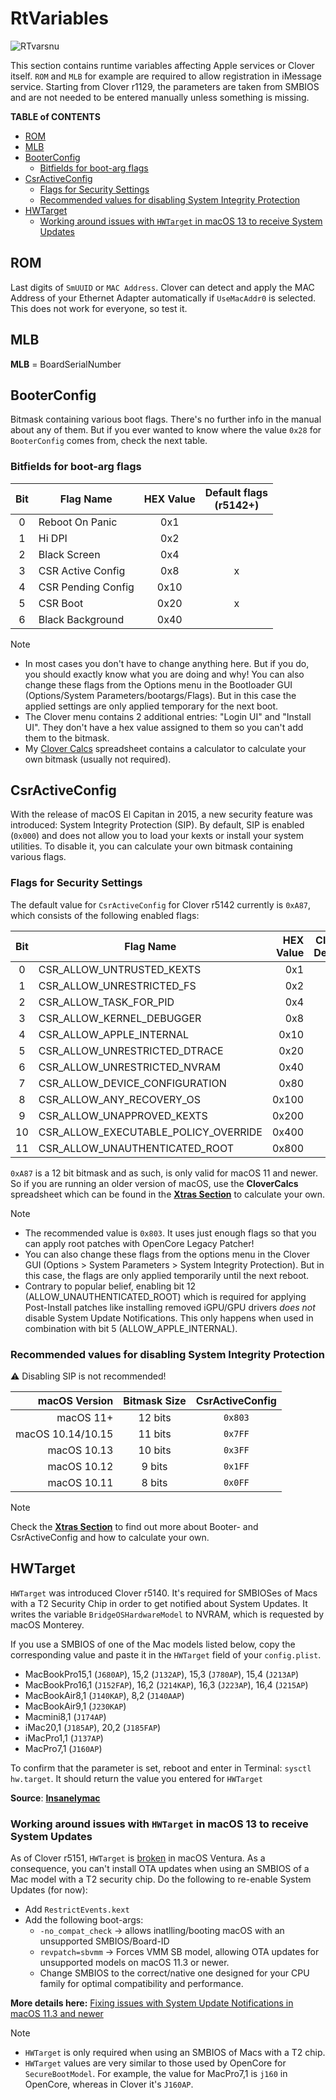 # RtVariables
![RTvarsnu](https://user-images.githubusercontent.com/76865553/140332564-944c61eb-6168-4a12-b580-0f0744fd4fdf.png)

This section contains runtime variables affecting Apple services or Clover itself. `ROM` and `MLB` for example are required to allow registration in iMessage service. Starting from Clover r1129, the parameters are taken from SMBIOS and are not needed to be entered manually unless something is missing.

**TABLE of CONTENTS**

- [ROM](#rom)
- [MLB](#mlb)
- [BooterConfig](#booterconfig)
  - [Bitfields for boot-arg flags](#bitfields-for-boot-arg-flags)
- [CsrActiveConfig](#csractiveconfig)
  - [Flags for Security Settings](#flags-for-security-settings)
  - [Recommended values for disabling System Integrity Protection](#recommended-values-for-disabling-system-integrity-protection)
- [HWTarget](#hwtarget)
  - [Working around issues with `HWTarget` in macOS 13 to receive System Updates](#working-around-issues-with-hwtarget-in-macos-13-to-receive-system-updates)


## ROM
Last digits of `SmUUID` or `MAC Address`. Clover can detect and apply the MAC Address of your Ethernet Adapter automatically if `UseMacAddr0` is selected. This does not work for everyone, so test it.

## MLB
**MLB** = BoardSerialNumber

## BooterConfig
Bitmask containing various boot flags. There's no further info in the manual about any of them. But if you ever wanted to know where the value `0x28` for `BooterConfig` comes from, check the next table.

### Bitfields for boot-arg flags
|Bit  | Flag Name | HEX Value  | Default flags</br>(r5142+)
|:---:|-----------|:-----------:|:---------------:|
|0| Reboot On Panic    | 0x1 |
|1| Hi DPI             | 0x2 |
|2| Black Screen       | 0x4 |
|3| CSR Active Config  | 0x8 | x |
|4| CSR Pending Config | 0x10 |
|5| CSR Boot           | 0x20 | x |
|6| Black Background   | 0x40 |

> [!NOTE]
> 
> - In most cases you don't have to change anything here. But if you do, you should exactly know what you are doing and why! You can also change these flags from the Options menu in the Bootloader GUI (Options/System Parameters/bootargs/Flags). But in this case the applied settings are only applied temporary for the next boot.
> - The Clover menu contains 2 additional entries: "Login UI" and "Install UI". They don't have a hex value assigned to them so you can't add them to the bitmask.
> - My [Clover Calcs](https://github.com/5T33Z0/Clover-Crate/tree/main/Xtras) spreadsheet contains a calculator to calculate your own bitmask (usually not required).

## CsrActiveConfig
With the release of macOS El Capitan in 2015, a new security feature was introduced: System Integrity Protection (SIP). By default, SIP is enabled (`0x000`) and does not allow you to load your kexts or install your system utilities. To disable it, you can calculate your own bitmask containing various flags.
 
### Flags for Security Settings
The default value for `CsrActiveConfig` for Clover r5142 currently is `0xA87`, which consists of the following enabled flags:

|Bit| Flag Name | HEX Value | Clover Default
|:-:|-----------|----------:|:---------------:|
|0|CSR_ALLOW_UNTRUSTED_KEXTS|0x1|x
|1|CSR_ALLOW_UNRESTRICTED_FS|0x2|x
|2|CSR_ALLOW_TASK_FOR_PID|0x4|x
|3|CSR_ALLOW_KERNEL_DEBUGGER|0x8|
|4|CSR_ALLOW_APPLE_INTERNAL|0x10|
|5|CSR_ALLOW_UNRESTRICTED_DTRACE |0x20|
|6|CSR_ALLOW_UNRESTRICTED_NVRAM|0x40|
|7|CSR_ALLOW_DEVICE_CONFIGURATION|0x80|x
|8|CSR_ALLOW_ANY_RECOVERY_OS|0x100|
|9|CSR_ALLOW_UNAPPROVED_KEXTS|0x200|x
|10|CSR_ALLOW_EXECUTABLE_POLICY_OVERRIDE|0x400|
|11|CSR_ALLOW_UNAUTHENTICATED_ROOT|0x800|x

`0xA87` is a 12 bit bitmask and as such, is only valid for macOS 11 and newer. So if you are running an older version of macOS, use the **CloverCalcs** spreadsheet which can be found in the [**Xtras Section**](https://github.com/5T33Z0/Clover-Crate/tree/main/Xtras) to calculate your own.

> [!NOTE]
> 
> - The recommended value is `0x803`. It uses just enough flags so that you can apply root patches with OpenCore Legacy Patcher!
> - You can also change these flags from the options menu in the Clover GUI (Options > System Parameters > System Integrity Protection). But in this case, the flags are only applied temporarily until the next reboot.
> - Contrary to popular belief, enabling bit 12 (ALLOW_UNAUTHENTICATED_ROOT) which is required for applying Post-Install patches like installing removed iGPU/GPU drivers *does not* disable System Update Notifications. This only happens when used in combination with bit 5 (ALLOW_APPLE_INTERNAL).

### Recommended values for disabling System Integrity Protection
:warning: Disabling SIP is not recommended!

macOS Version| Bitmask Size  | CsrActiveConfig 
------------:|:-------------:|:---------------:
macOS 11+         | 12 bits       |`0x803`
macOS 10.14/10.15 | 11 bits       |`0x7FF`
macOS 10.13       | 10 bits       |`0x3FF`
macOS 10.12       | 9 bits        |`0x1FF`
macOS 10.11       | 8 bits        |`0x0FF`

> [!NOTE]
> 
> Check the [**Xtras Section**](https://github.com/5T33Z0/Clover-Crate/tree/main/Xtras) to find out more about Booter- and CsrActiveConfig and how to calculate your own.

## HWTarget
`HWTarget` was introduced Clover r5140. It's required for SMBIOSes of Macs with a T2 Security Chip in order to get notified about System Updates. It writes the variable `BridgeOSHardwareModel` to NVRAM, which is requested by macOS Monterey. 

If you use a SMBIOS of one of the Mac models listed below, copy the corresponding value and paste it in the `HWTarget` field of your `config.plist`.

- MacBookPro15,1 (`J680AP`), 15,2 (`J132AP`), 15,3 (`J780AP`), 15,4 (`J213AP`)
- MacBookPro16,1 (`J152FAP`), 16,2 (`J214KAP`), 16,3 (`J223AP`), 16,4 (`J215AP`)
- MacBookAir8,1 (`J140KAP`), 8,2 (`J140AAP`)
- MacBookAir9,1 (`J230KAP`)
- Macmini8,1 (`J174AP`)
- iMac20,1 (`J185AP`), 20,2 (`J185FAP`)
- iMacPro1,1 (`J137AP`)
- MacPro7,1 (`J160AP`)

To confirm that the parameter is set, reboot and enter in Terminal: `sysctl hw.target`. It should return the value you entered for `HWTarget`

**Source**: [**Insanelymac**](https://www.insanelymac.com/forum/topic/284656-clover-general-discussion/?do=findComment&comment=2771041)

### Working around issues with `HWTarget` in macOS 13 to receive System Updates

As of Clover r5151, `HWTarget` is [broken](https://www.insanelymac.com/forum/topic/284656-clover-general-discussion/?do=findComment&comment=2800185) in macOS Ventura. As a consequence, you can't install OTA updates when using an SMBIOS of a Mac model with a T2 security chip. Do the following to re-enable System Updates (for now):

- Add `RestrictEvents.kext`
- Add the following boot-args:
	-  `-no_compat_check` &rarr; allows inatlling/booting macOS with an unsupported SMBIOS/Board-ID
	-  `revpatch=sbvmm` &rarr; Forces VMM SB model, allowing OTA updates for unsupported models on macOS 11.3 or newer.
  - Change SMBIOS to the correct/native one designed for your CPU family for optimal compatibility and performance.

**More details here:** [Fixing issues with System Update Notifications in macOS 11.3 and newer](https://github.com/5T33Z0/OC-Little-Translated/tree/main/S_System_Updates#what-about-clover)

> [!NOTE]
> 
> - `HWTarget` is only required when using an SMBIOS of Macs with a T2 chip.
> - `HWTarget` values are very similar to those used by OpenCore for `SecureBootModel`. For example, the value for MacPro7,1 is `j160` in OpenCore, whereas in Clover it's `J160AP`.
